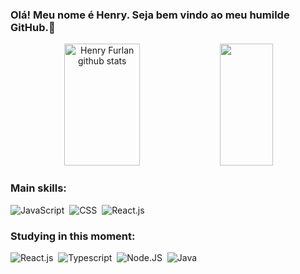 ### Olá! Meu nome é Henry. Seja bem vindo ao meu humilde GitHub.👋

<div align="center">  
  <img width="49%" height="195px" src="https://github-readme-stats.vercel.app/api?username=heenrYnog&show_icons=true&count_private=true&hide_border=true&title_color=FFFF00&icon_color=FFFF00&text_color=FFFF00&bg_color=000000" alt="Henry Furlan github stats" /> 
  <img width="41%" height="195px" src="https://github-readme-stats.vercel.app/api/top-langs/?username=heenrYnog&layout=compact&hide_border=true&title_color=FFFF00&text_color=FFFF00&bg_color=000000" />
</div>

### Main skills:
![JavaScript](https://img.shields.io/badge/-JavaScript-0D1117?style=for-the-badge&logo=javascript&labelColor=0D1117)&nbsp;
![CSS](https://img.shields.io/badge/-CSS-0D1117?style=for-the-badge&logo=CSS3&logoColor=1572B6&labelColor=0D1117)&nbsp;
![React.js](https://img.shields.io/badge/-React.js-0D1117?style=for-the-badge&logo=react&labelColor=0D1117)&nbsp;
 

### Studying in this moment:
![React.js](https://img.shields.io/badge/-React.js-0D1117?style=for-the-badge&logo=react&labelColor=0D1117)&nbsp;
![Typescript](https://img.shields.io/badge/-JavaScript-0D1117?style=for-the-badge&logo=javascript&labelColor=0D1117&textColor=0D1117)&nbsp;
![Node.JS](https://img.shields.io/badge/-Node.JS-0D1117?style=for-the-badge&logo=node.js&labelColor=0D1117&textColor=0D1117)&nbsp;
![Java](https://img.shields.io/badge/Java-ED8B00?style=for-the-badge&logo=openjdk&logoColor=white)&nbsp;

